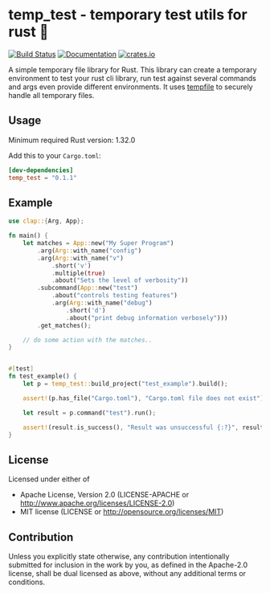 # temp_test - temporary test utils for rust 🔨

[![Build Status](https://github.com/Quadriphobs1/temp_test/workflows/ci/badge.svg?branch=master&event=push)](https://github.com/Quadriphobs1/temp_test/actions)
[![Documentation](https://docs.rs/temp_test/badge.svg)](https://docs.rs/temp_test/)
[![crates.io](https://img.shields.io/crates/d/temp_test.svg)](https://crates.io/crates/temp_test)

A simple temporary file library for Rust. This library can create a temporary environment to test your rust cli library, run test against several commands and args even provide different environments. It uses [tempfile](https://github.com/Stebalien/tempfile) to securely handle all temporary files.

## Usage

Minimum required Rust version: 1.32.0

Add this to your `Cargo.toml`:

```toml
[dev-dependencies]
temp_test = "0.1.1"
```

## Example

```rust
use clap::{Arg, App};

fn main() {
    let matches = App::new("My Super Program")
        .arg(Arg::with_name("config")
        .arg(Arg::with_name("v")
            .short('v')
            .multiple(true)
            .about("Sets the level of verbosity"))
        .subcommand(App::new("test")
            .about("controls testing features")
            .arg(Arg::with_name("debug")
                .short('d')
                .about("print debug information verbosely")))
        .get_matches();

    // do some action with the matches..
}


#[test]
fn test_example() {
    let p = temp_test::build_project("test_example").build();

    assert!(p.has_file("Cargo.toml"), "Cargo.toml file does not exist");

    let result = p.command("test").run();

    assert!(result.is_success(), "Result was unsuccessful {:?}", result);
}
```

## License

Licensed under either of

- Apache License, Version 2.0 (LICENSE-APACHE or http://www.apache.org/licenses/LICENSE-2.0)
- MIT license (LICENSE or http://opensource.org/licenses/MIT)

## Contribution

Unless you explicitly state otherwise, any contribution intentionally submitted for inclusion in the work by you, as defined in the Apache-2.0 license, shall be dual licensed as above, without any additional terms or conditions.
